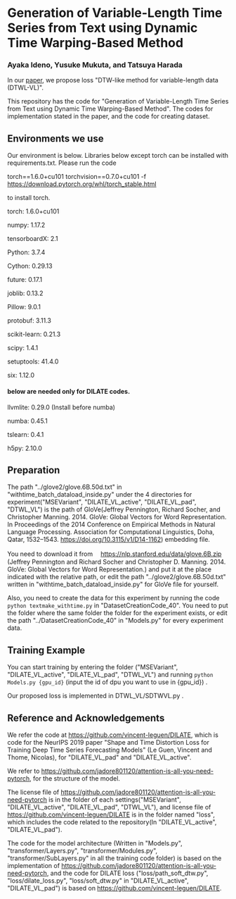 # Generation of Variable-Length Time Series from Text using Dynamic Time Warping-Based Method

### Ayaka Ideno, Yusuke Mukuta, and Tatsuya Harada

In our [paper](https://dl.acm.org/doi/10.1145/3469877.3495644), we propose loss "DTW-like method for variable-length data (DTWL-VL)".

This repository has the code for "Generation of Variable-Length Time Series from Text using Dynamic Time Warping-Based Method".
The codes for implementation stated in the paper, and the code for creating dataset.



##  Environments we use



Our environment is below. Libraries below except torch can be installed with requirements.txt.
Please run the code

torch==1.6.0+cu101 torchvision==0.7.0+cu101 -f https://download.pytorch.org/whl/torch_stable.html

to install torch.

torch:  1.6.0+cu101

numpy:  1.17.2

tensorboardX: 2.1 

Python: 3.7.4

Cython: 0.29.13

future: 0.17.1

joblib: 0.13.2

Pillow: 9.0.1

protobuf: 3.11.3

scikit-learn: 0.21.3

scipy: 1.4.1

setuptools: 41.4.0

six: 1.12.0


#### below are needed only for DILATE codes.

llvmlite: 0.29.0        (Install before numba)

numba: 0.45.1 

tslearn: 0.4.1

h5py: 2.10.0 








## Preparation 
The path 
"../glove2/glove.6B.50d.txt" 
in "withtime_batch_dataload_inside.py" under the 4 directories for experiment("MSEVariant", "DILATE_VL_active", "DILATE_VL_pad", "DTWL_VL") is the path of GloVe(Jeffrey Pennington, Richard Socher, and Christopher Manning. 2014. GloVe: Global Vectors for Word Representation. 
In Proceedings of the 2014 Conference on Empirical Methods in Natural Language Processing. Association for Computational Linguistics, Doha, Qatar, 1532–1543. https://doi.org/10.3115/v1/D14-1162) embedding file.

You need to download it from　 https://nlp.stanford.edu/data/glove.6B.zip 　(Jeffrey Pennington and Richard Socher and Christopher D. Manning. 2014. GloVe: Global Vectors for Word Representation.) and put it at the place indicated with the relative path, or edit the path "../glove2/glove.6B.50d.txt" written in "withtime_batch_dataload_inside.py" for GloVe file for yourself.


Also, you need to create the data for this experiment by running the code 
`python textmake_withtime.py`
in "DatasetCreationCode_40".
You need to put the folder where the same folder the folder for the experiment exists, or edit the path "../DatasetCreationCode_40" in "Models.py"
 for every experiment data.

##  Training Example
You can start training by entering the folder ("MSEVariant", "DILATE_VL_active", "DILATE_VL_pad", "DTWL_VL") and
running 
`python Models.py {gpu_id}` (input the id of dpu you want to use in {gpu_id})
.


Our proposed loss is implemented in DTWL_VL/SDTWVL.py .


## Reference and Acknowledgements 

We refer the code at https://github.com/vincent-leguen/DILATE, which is code for the NeurIPS 2019 paper "Shape and Time Distortion Loss for Training Deep Time Series Forecasting Models" (Le Guen, Vincent and Thome, Nicolas), for "DILATE_VL_pad" and "DILATE_VL_active".

We refer to https://github.com/jadore801120/attention-is-all-you-need-pytorch, for the structure of the model. 

The license file of https://github.com/jadore801120/attention-is-all-you-need-pytorch is in the folder of each settings("MSEVariant", "DILATE_VL_active", "DILATE_VL_pad", "DTWL_VL"), and license file of https://github.com/vincent-leguen/DILATE is in the folder named "loss", which includes the code related to the repository(In "DILATE_VL_active", "DILATE_VL_pad").

The code for the model architecture (Written in "Models.py", "transformer/Layers.py", "transformer/Modules.py", "transformer/SubLayers.py" in all the training code folder) is based on the implementation of https://github.com/jadore801120/attention-is-all-you-need-pytorch, and
the code for DILATE loss ("loss/path_soft_dtw.py", "loss/dilate_loss.py", "loss/soft_dtw.py" in "DILATE_VL_active", "DILATE_VL_pad") is based on https://github.com/vincent-leguen/DILATE.
